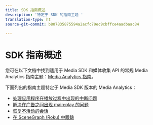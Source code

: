 ```yaml
---
title: SDK 指南概述
description: '特定于 SDK 的指南主题 '
translation-type: ht
source-git-commit: b807835875594a2acfc79ec9cbffce4aadbaac84

---
```



# SDK 指南概述

您可在以下文档中找到适用于 Media SDK 和媒体收集 API 的常规 Media Analytics 指南主题：[Media Analytics 指南](/help/media-analytics-cookbook/media-analytics-cookbook.md)。

下面列出的指南主题特定于 Media SDK 版本的 Media Analytics：

* [处理应用程序在播放过程中出现的中断问题](/help/sdk-implement/cookbook/app-interrupts.md)
* [解决在广告之间出现 main:play 的问题](/help/sdk-implement/cookbook/fix-ad-play-ad.md)
* [恢复不活动的会话](/help/sdk-implement/cookbook/resuming-inactive.md)
* [在 SceneGraph (Roku) 中跟踪](/help/sdk-implement/cookbook/sdk-track-scenegraph.md)
